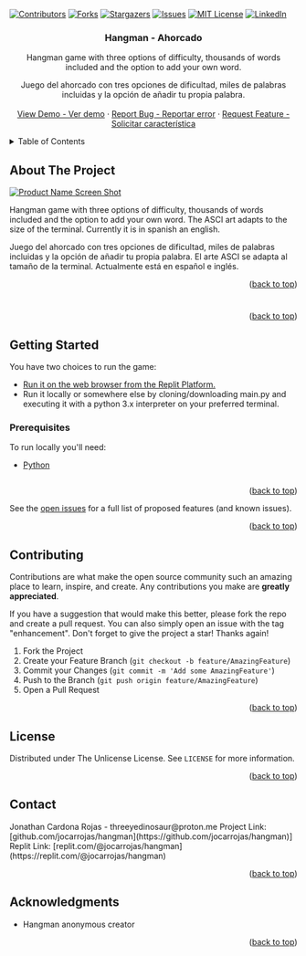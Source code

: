 <!-- Improved compatibility of back to top link: See: https://github.com/othneildrew/Best-README-Template/pull/73 -->
<a name="readme-top"></a>
<!--
*** Thanks for checking out the Best-README-Template. If you have a suggestion
*** that would make this better, please fork the repo and create a pull request
*** or simply open an issue with the tag "enhancement".
*** Don't forget to give the project a star!
-->
[![Contributors][contributors-shield]][contributors-url]
[![Forks][forks-shield]][forks-url]
[![Stargazers][stars-shield]][stars-url]
[![Issues][issues-shield]][issues-url]
[![MIT License][license-shield]][license-url]
[![LinkedIn][linkedin-shield]][linkedin-url]


<!-- PROJECT LOGO -->
<!-- PROJECT LOGO 
<br />
<div align="center">
  <a href="https://github.com/jocarrojas/hangman">
    <img src="images/logo.png" alt="Logo" width="80" height="80">
  </a>
-->

<h3 align="center">Hangman - Ahorcado</h3>

  <p align="center">
    Hangman game with three options of difficulty, thousands of words included and the option to add your own word.
  <p align="center">
    Juego del ahorcado con tres opciones de dificultad, miles de palabras incluidas y la opción de añadir tu propia palabra.
    <br />
<!--    <a href="https://github.com/jocarrojas/hangman"><strong>Explore the docs »</strong></a> --!>
<!--    <br /> --!>
    <br />
    <a href="https://github.com/jocarrojas/hangman">View Demo - Ver demo</a>
    ·
    <a href="https://github.com/jocarrojas/hangman/issues">Report Bug - Reportar error</a>
    ·
    <a href="https://github.com/jocarrojas/hangman/issues">Request Feature - Solicitar característica</a>
  </p>
</div>



<!-- TABLE OF CONTENTS -->
<details>
  <summary>Table of Contents</summary>
  <ol>
    <li>
      <a href="#about-the-project">About The Project</a>
      <ul>
        <li><a href="#built-with">Built With</a></li>
      </ul>
    </li>
    <li>
      <a href="#getting-started">Getting Started</a>
      <ul>
        <li><a href="#prerequisites">Prerequisites</a></li>
        <li><a href="#installation">Installation</a></li>
      </ul>
    </li>
    <li><a href="#usage">Usage</a></li>
    <li><a href="#roadmap">Roadmap</a></li>
    <li><a href="#contributing">Contributing</a></li>
    <li><a href="#license">License</a></li>
    <li><a href="#contact">Contact</a></li>
    <li><a href="#acknowledgments">Acknowledgments</a></li>
  </ol>
</details>



<!-- ABOUT THE PROJECT -->
## About The Project

[![Product Name Screen Shot][product-screenshot]](https://example.com)

Hangman game with three options of difficulty, thousands of words included and the option to add your own word. The ASCI art adapts to the size of the terminal. Currently it is in spanish an english.

Juego del ahorcado con tres opciones de dificultad, miles de palabras incluidas y la opción de añadir tu propia palabra. El arte ASCI se adapta al tamaño de la terminal. Actualmente está en español e inglés.

<p align="right">(<a href="#readme-top">back to top</a>)</p>



#

<p align="right">(<a href="#readme-top">back to top</a>)</p>



<!-- GETTING STARTED -->
## Getting Started

You have two choices to run the game: 

- <a href="https://replit.com/@jocarrojas/hangman">Run it on the web browser from the Replit Platform.</a>
- Run it locally or somewhere else by cloning/downloading main.py and executing it with a python 3.x interpreter on your preferred terminal.

### Prerequisites

To run locally you'll need:

- [Python ](https://www.python.org/ftp/python/3.11.4/python-3.11.4-amd64.exe)

   ```

<p align="right">(<a href="#readme-top">back to top</a>)</p>


See the [open issues](https://github.com/jocarrojas/hangman/issues) for a full list of proposed features (and known issues).

<p align="right">(<a href="#readme-top">back to top</a>)</p>

<!-- CONTRIBUTING -->
## Contributing

Contributions are what make the open source community such an amazing place to learn, inspire, and create. Any contributions you make are **greatly appreciated**.

If you have a suggestion that would make this better, please fork the repo and create a pull request. You can also simply open an issue with the tag "enhancement".
Don't forget to give the project a star! Thanks again!

1. Fork the Project
2. Create your Feature Branch (`git checkout -b feature/AmazingFeature`)
3. Commit your Changes (`git commit -m 'Add some AmazingFeature'`)
4. Push to the Branch (`git push origin feature/AmazingFeature`)
5. Open a Pull Request

<p align="right">(<a href="#readme-top">back to top</a>)</p>



<!-- LICENSE -->
## License

Distributed under The Unlicense License. See `LICENSE` for more information.

<p align="right">(<a href="#readme-top">back to top</a>)</p>



<!-- CONTACT -->
## Contact

<!--Your Name - [@twitter_handle](https://twitter.com/twitter_handle) - --!>
Jonathan Cardona Rojas - threeyedinosaur@proton.me

Project Link: [github.com/jocarrojas/hangman](https://github.com/jocarrojas/hangman)]
Replit Link: [replit.com/@jocarrojas/hangman](https://replit.com/@jocarrojas/hangman)

<p align="right">(<a href="#readme-top">back to top</a>)</p>



<!-- ACKNOWLEDGMENTS -->
## Acknowledgments

* Hangman anonymous creator

<p align="right">(<a href="#readme-top">back to top</a>)</p>



<!-- MARKDOWN LINKS & IMAGES -->
<!-- https://www.markdownguide.org/basic-syntax/#reference-style-links -->
[contributors-shield]: https://img.shields.io/github/contributors/jocarrojas/hangman.svg?style=for-the-badge
[contributors-url]: https://github.com/jocarrojas/hangman/graphs/contributors
[forks-shield]: https://img.shields.io/github/forks/jocarrojas/hangman.svg?style=for-the-badge
[forks-url]: https://github.com/jocarrojas/hangman/network/members
[stars-shield]: https://img.shields.io/github/stars/jocarrojas/hangman.svg?style=for-the-badge
[stars-url]: https://github.com/jocarrojas/hangman/stargazers
[issues-shield]: https://img.shields.io/github/issues/jocarrojas/hangman.svg?style=for-the-badge
[issues-url]: https://github.com/jocarrojas/hangman/issues
[license-shield]: https://img.shields.io/github/license/jocarrojas/hangman.svg?style=for-the-badge
[license-url]: https://github.com/jocarrojas/hangman/blob/master/LICENSE.txt
[linkedin-shield]: https://img.shields.io/badge/-LinkedIn-black.svg?style=for-the-badge&logo=linkedin&colorB=555
[linkedin-url]: https://linkedin.com/in/jocarrojas
[product-screenshot]: 3.PNG
